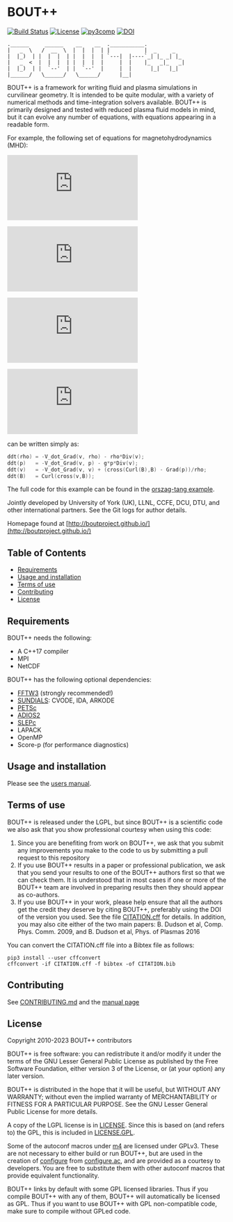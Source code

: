 # BOUT++

<!---Build nice shields at shields.io-->
[![Build Status](https://github.com/boutproject/BOUT-dev/actions/workflows/tests.yml/badge.svg?branch=next)](https://github.com/boutproject/BOUT-dev/actions)
[![License](https://img.shields.io/badge/license-LGPL-blue.svg)](https://www.gnu.org/licenses/lgpl-3.0.en.html)
[![py3comp](https://img.shields.io/badge/py3-compatible-brightgreen.svg)](https://img.shields.io/badge/py3-compatible-brightgreen.svg)
[![DOI](https://zenodo.org/badge/DOI/10.5281/zenodo.8369888.svg)](https://doi.org/10.5281/zenodo.8369888)

```
.______     ______    __    __  .___________.
|   _  \   /  __  \  |  |  |  | |           |  _     _
|  |_)  | |  |  |  | |  |  |  | `---|  |----`_| |_ _| |_
|   _  <  |  |  |  | |  |  |  |     |  |    |_   _|_   _|
|  |_)  | |  `--'  | |  `--'  |     |  |      |_|   |_|
|______/   \______/   \______/      |__|
```

BOUT++ is a framework for writing fluid and plasma simulations in
curvilinear geometry. It is intended to be quite modular, with a
variety of numerical methods and time-integration solvers
available. BOUT++ is primarily designed and tested with reduced plasma
fluid models in mind, but it can evolve any number of equations, with
equations appearing in a readable form.

For example, the following set of equations for magnetohydrodynamics
(MHD):

![ddt_rho](http://latex.codecogs.com/png.latex?%5Cfrac%7B%5Cpartial%20%5Crho%7D%7B%5Cpartial%20t%7D%20%3D%20-%5Cmathbf%7Bv%7D%5Ccdot%5Cnabla%5Crho%20-%20%5Crho%5Cnabla%5Ccdot%5Cmathbf%7Bv%7D)

![ddt_p](http://latex.codecogs.com/png.latex?%5Cfrac%7B%5Cpartial%20p%7D%7B%5Cpartial%20t%7D%20%3D%20-%5Cmathbf%7Bv%7D%5Ccdot%5Cnabla%20p%20-%20%5Cgamma%20p%5Cnabla%5Ccdot%5Cmathbf%7Bv%7D)

![ddt_v](http://latex.codecogs.com/png.latex?%5Cfrac%7B%5Cpartial%20%5Cmathbf%7Bv%7D%7D%7B%5Cpartial%20t%7D%20%3D%20-%5Cmathbf%7Bv%7D%5Ccdot%5Cnabla%5Cmathbf%7Bv%7D%20&plus;%20%5Cfrac%7B1%7D%7B%5Crho%7D%28-%5Cnabla%20p%20&plus;%20%28%5Cnabla%5Ctimes%5Cmathbf%7BB%7D%29%5Ctimes%5Cmathbf%7BB%7D%29)

![ddt_B](http://latex.codecogs.com/png.latex?%7B%7B%5Cfrac%7B%5Cpartial%20%5Cmathbf%7BB%7D%7D%7B%5Cpartial%20t%7D%7D%7D%20%3D%20%5Cnabla%5Ctimes%28%5Cmathbf%7Bv%7D%5Ctimes%5Cmathbf%7BB%7D%29)

can be written simply as:

```cpp
ddt(rho) = -V_dot_Grad(v, rho) - rho*Div(v);
ddt(p)   = -V_dot_Grad(v, p) - g*p*Div(v);
ddt(v)   = -V_dot_Grad(v, v) + (cross(Curl(B),B) - Grad(p))/rho;
ddt(B)   = Curl(cross(v,B));
```

The full code for this example can be found in the [orszag-tang
example](examples/orszag-tang/mhd.cxx).

Jointly developed by University of York (UK), LLNL, CCFE, DCU, DTU,
and other international partners. See the Git logs for author details.


Homepage found at [http://boutproject.github.io/](http://boutproject.github.io/)

## Table of Contents
* [Requirements](#requirements)
* [Usage and installation](#usage-and-installation)
* [Terms of use](#terms-of-use)
* [Contributing](#contributing)
* [License](#license)

## Requirements

BOUT++ needs the following:

* A C++17 compiler
* MPI
* NetCDF

BOUT++ has the following optional dependencies:

* [FFTW3](https://www.fftw.org/) (strongly recommended!)
* [SUNDIALS](https://computing.llnl.gov/projects/sundials): CVODE, IDA, ARKODE
* [PETSc](https://petsc.org)
* [ADIOS2](https://adios2.readthedocs.io/)
* [SLEPc](https://slepc.upv.es/)
* LAPACK
* OpenMP
* Score-p (for performance diagnostics)

## Usage and installation
Please see the [users manual](http://bout-dev.readthedocs.io).

## Terms of use

BOUT++ is released under the LGPL, but since BOUT++ is a
scientific code we also ask that you show professional courtesy
when using this code:

1. Since you are benefiting from work on BOUT++, we ask that you
   submit any improvements you make to the code to us by submitting a
   pull request to this repository
2. If you use BOUT++ results in a paper or professional publication,
   we ask that you send your results to one of the BOUT++ authors
   first so that we can check them. It is understood that in most cases
   if one or more of the BOUT++ team are involved in preparing results
   then they should appear as co-authors.
3. If you use BOUT++ in your work, please help ensure that all the
   authors get the credit they deserve by citing BOUT++, preferably
   using the DOI of the version you used. See the file
   [CITATION.cff](CITATION.cff) for details. In addition, you may also
   cite either of the two main papers: B. Dudson et al,
   Comp. Phys. Comm. 2009, and B. Dudson et al, Phys. of Plasmas 2016

You can convert the CITATION.cff file into a Bibtex file as follows:

    pip3 install --user cffconvert
    cffconvert -if CITATION.cff -f bibtex -of CITATION.bib



## Contributing

See [CONTRIBUTING.md](CONTRIBUTING.md) and the [manual page](https://bout-dev.readthedocs.io/en/stable/developer_docs/contributing.html)

## License
Copyright 2010-2023 BOUT++ contributors

BOUT++ is free software: you can redistribute it and/or modify
it under the terms of the GNU Lesser General Public License as published by
the Free Software Foundation, either version 3 of the License, or
(at your option) any later version.

BOUT++ is distributed in the hope that it will be useful,
but WITHOUT ANY WARRANTY; without even the implied warranty of
MERCHANTABILITY or FITNESS FOR A PARTICULAR PURPOSE.  See the
GNU Lesser General Public License for more details.

A copy of the LGPL license is in [LICENSE](LICENSE). Since this is based
on (and refers to) the GPL, this is included in [LICENSE.GPL](LICENSE.GPL).

Some of the autoconf macros under [m4](m4) are licensed under
GPLv3. These are not necessary to either build or run BOUT++, but are
used in the creation of [configure](configure) from
[configure.ac](configure.ac), and are provided as a courtesy to
developers. You are free to substitute them with other autoconf macros
that provide equivalent functionality.

BOUT++ links by default with some GPL licensed libraries. Thus if you
compile BOUT++ with any of them, BOUT++ will automatically be licensed
as GPL. Thus if you want to use BOUT++ with GPL non-compatible code,
make sure to compile without GPLed code.

